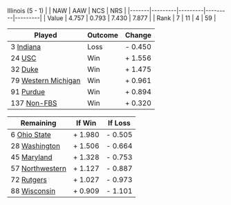 Illinois (5 - 1)
|       |   NAW   |   AAW   |   NCS   |   NRS   |
|-------|---------|---------|---------|---------|
| Value |   4.757 |   0.793 |   7.430 |   7.877 |
| Rank  |       7 |      11 |       4 |      59 |

| Played                    | Outcome    |  Change  |
|---------------------------|------------|----------|
|   3 [Indiana               ](Indiana)| Loss       | -  0.450 |
|  24 [USC                   ](USC)| Win        | +  1.556 |
|  32 [Duke                  ](Duke)| Win        | +  1.475 |
|  79 [Western Michigan      ](WesternMichigan)| Win        | +  0.961 |
|  91 [Purdue                ](Purdue)| Win        | +  0.894 |
| 137 [Non-FBS               ](NonFBS)| Win        | +  0.320 |

| Remaining                 |  If Win  |  If Loss |
|---------------------------|----------|----------|
|   6 [Ohio State            ](OhioState)| +  1.980 | -  0.505 |
|  28 [Washington            ](Washington)| +  1.506 | -  0.664 |
|  45 [Maryland              ](Maryland)| +  1.328 | -  0.753 |
|  57 [Northwestern          ](Northwestern)| +  1.127 | -  0.887 |
|  72 [Rutgers               ](Rutgers)| +  1.027 | -  0.973 |
|  88 [Wisconsin             ](Wisconsin)| +  0.909 | -  1.101 |

